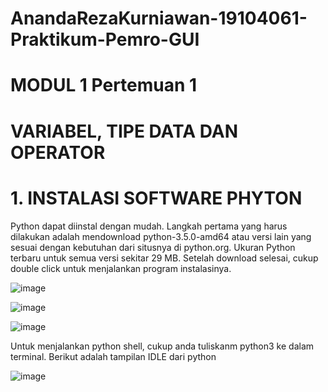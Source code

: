 # AnandaRezaKurniawan-19104061-Praktikum-Pemro-GUI

# MODUL 1 Pertemuan 1
# VARIABEL, TIPE DATA DAN OPERATOR

# 1. INSTALASI SOFTWARE PHYTON
  Python dapat diinstal dengan mudah. Langkah pertama yang harus dilakukan adalah
mendownload python-3.5.0-amd64 atau versi lain yang sesuai dengan kebutuhan dari
situsnya di python.org. Ukuran Python terbaru untuk semua versi sekitar 29 MB. Setelah
download selesai, cukup double click untuk menjalankan program instalasinya. 

![image](https://user-images.githubusercontent.com/72422050/114905413-2115b400-9e43-11eb-8b6d-86e73625a337.png)

![image](https://user-images.githubusercontent.com/72422050/114906143-f4ae6780-9e43-11eb-870d-57db4f10088c.png)

![image](https://user-images.githubusercontent.com/72422050/114906682-7dc59e80-9e44-11eb-9ae3-183916d18115.png)

Untuk menjalankan python shell, cukup anda tuliskanm python3 ke dalam terminal.
Berikut adalah tampilan IDLE dari python

![image](https://user-images.githubusercontent.com/72422050/114907550-61763180-9e45-11eb-9c5e-3f56e776450a.png)
